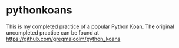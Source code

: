 # pythonkoans
This is my completed practice of a popular Python Koan. 
The original uncompleted practice can be found at https://github.com/gregmalcolm/python_koans
